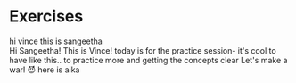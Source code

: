 # Exercises
hi vince this is sangeetha <br>
Hi Sangeetha! This is Vince!
today is for the practice session-
it's cool to have like this.. 
to practice more and getting the concepts clear
Let's make a war! 😈
here is aika